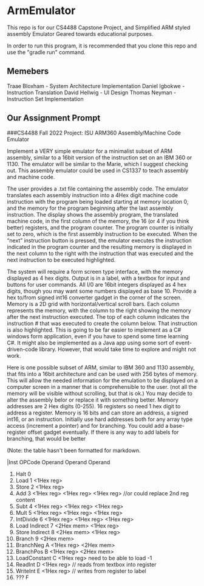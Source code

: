 # ArmEmulator
This repo is for our CS4488 Capstone Project, and Simplified ARM styled assembly Emulator Geared towards educational purposes.

In order to run this program, it is recommended that you clone this repo and use the "gradle run" command. 

## Memebers
Traae Bloxham - System Architecture Implementation
Daniel Igbokwe - Instruction Translation
David Hellwig - UI Design 
Thomas Neyman - Instruction Set Implementation


## Our Assignment Prompt

###CS4488 Fall 2022 Project: ISU ARM360 Assembly/Machine Code Emulator

Implement a VERY simple emulator for a minimalist subset of ARM assembly, similar to a 16bit version of the instruction set on an IBM 360 or 1130. The emulator will be similar to the Marie, which I suggest checking out.  This assembly emulator could be used in CS1337 to teach assembly and machine code.

The user provides a .txt file containing the assembly code. The emulator translates each assembly instruction into a 4Hex digit machine code instruction with the program being loaded starting at memory location 0, and the memory for the program beginning after the last assembly instruction. The display shows the assembly program, the translated machine code, in the first column of the memory, the 16 (or 4 if you think better) registers, and the program counter. The program counter is initially set to zero, which is the first assembly instruction to be executed.   When the “next” instruction button is pressed, the emulator executes the instruction indicated in the program counter and the resulting memory is displayed in the next column to the right with the instruction that was executed and the next instruction to be executed highlighted. 

The system will require a form screen type interface, with the memory displayed as 4 hex digits. Output is in a label, with a textbox for input and buttons for user commands. All I/0 are 16bit integers displayed as 4 hex digits, though you may want some numbers displayed as base 10. Provide a hex to/from signed int16 converter gadget in the corner of the screen. Memory is a 2D grid with horizontal/vertical scroll bars. Each column represents the memory, with the column to the right showing the memory after the next instruction executed. The top of each column indicates the instruction # that was executed to create the column below. That instruction is also highlighted. This is going to be far easier to implement as a C# windows form application, even if you have to spend some time learning C#. It might also be implemented as a Java app using some sort of event-driven-code library. However, that would take time to explore and might not work.

Here is one possible subset of ARM, similar to IBM 360 and 1130 assembly, that fits into a 16bit architecture and can be used with 256 bytes of memory. This will allow the needed information for the emulation to be displayed on a computer screen in a manner that is comprehensible to the user. (not all the memory will be visible without scrolling, but that is ok.) You may decide to alter the assembly belor or replace it with something better. Memory addresses are 2 Hex digits (0-255). 16 registers so need 1 hex digit to address a register. Memory is 16 bits and can store an address, a signed int16, or an instruction. Initially use hard addresses both for any array type access (increment a pointer) and for branching. You could add a base-register offset gadget eventually. If there is any way to add labels for branching, that would be better

(Note: the table hasn't been formatted for markdown.

|Inst	 OPCode	Operand	Operand	Operand
1.	Halt 		0	
2.	Load		1	<Hex mem> 	<1Hex reg>
3.	Store		2	<Hex mem>	<1Hex reg>
4.	Add		3	<1Hex reg>	<1Hex reg>	<1Hex reg>	//or could replace 2nd reg content
5.	Subt		4	<1Hex reg>	<1Hex reg>	<1Hex reg>	
6.	Mult		5	<1Hex reg>	<1Hex reg>	<1Hex reg>    
7.	IntDivide	6	<1Hex reg>	<1Hex reg>	<1Hex reg>
8.	Load Indirect	7	<2Hex mem> 	<1Hex reg>
9.	Store Indirect	8	<2Hex mem> 	<1Hex reg>
10.	Branch		9	<2Hex mem>
11.	BranchNeg	A	<1Hex reg>	<2Hex mem>	
12.	BranchPos	B	<1Hex reg>	<2Hex mem>
13.	LoadConstant	C	<1Hex reg>	need to be able to load -1
14.	ReadInt	D	<1Hex reg>				// reads from textbox into register 
15.	WriteInt	E	<1Hex reg>				// writes from register to label
16.	???		F
